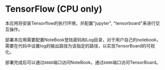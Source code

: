 TensorFlow (CPU only)
===

本应用将安装Tensorflow的执行环境，并配置"jupyter", "tensorboard"来进行交互操作。

部署本应用需要配置NoteBook登陆密码和Log目录，对于用户自己的notebook，需要在代码中设置log的输出路径为该指定的路径，以实现TensorBoard的可视化。

部署完成后可以通过`8888`端口访问NoteBook，通过`6006`端口访问TensorBoard。